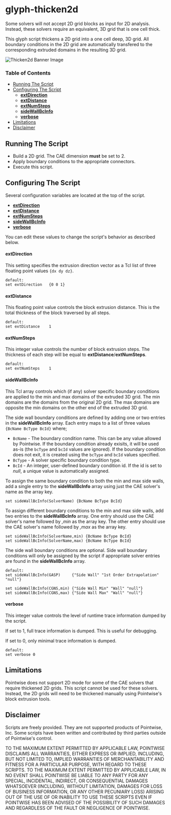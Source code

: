 # glyph-thicken2d
Some solvers will not accept 2D grid blocks as input for 2D analysis. Instead, these solvers require an equivalent, 3D grid that is one cell thick.

This glyph script thickens a 2D grid into a one cell deep, 3D grid. All boundary conditions in the 2D grid are automatically transfered to the corresponding extruded domains in the resulting 3D grid.

![Thicken2d Banner Image](../master/images/banner.png  "thicken2d banner Image")


### Table of Contents
* [Running The Script](#running-the-script)
* [Configuring The Script](#configuring-the-script)
    * [**extDirection**](#extdirection)
    * [**extDistance**](#extdistance)
    * [**extNumSteps**](#extnumsteps)
    * [**sideWallBcInfo**](#sidewallbcinfo)
    * [**verbose**](#verbose)
* [Limitations](#limitations)
* [Disclaimer](#disclaimer)


## Running The Script

* Build a 2D grid. The CAE dimension **must** be set to 2.
* Apply boundary conditions to the appropriate connectors.
* Execute this script.


## Configuring The Script

Several configuration variables are located at the top of the script.
* [**extDirection**](#extdirection)
* [**extDistance**](#extdistance)
* [**extNumSteps**](#extnumsteps)
* [**sideWallBcInfo**](#sidewallbcinfo)
* [**verbose**](#verbose)

You can edit these values to change the script's behavior as described below.

#### **extDirection**
This setting specifies the extrusion direction vector as a Tcl list of three floating point values `{dx dy dz}`.

    default:
    set extDirection   {0 0 1}

#### **extDistance**
This floating point value controls the block extrusion distance. This is the total thickness of the block traversed by all steps.

    default:
    set extDistance    1

#### **extNumSteps**
This integer value controls the number of block extrusion steps. The thickness of each step will be equal to **extDistance**/**extNumSteps**.

    default:
    set extNumSteps    1

#### **sideWallBcInfo**
This Tcl array controls which (if any) solver specific boundary conditions are applied to the min and max domains of the extruded 3D grid. The min domains are the domains from the original 2D grid. The max domains are opposite the min domains on the other end of the extruded 3D grid.

The side wall boundary conditions are defined by adding one or two entries in the **sideWallBcInfo** array. Each entry maps to a list of three values `{BcName BcType BcId}` where;
* `BcName` - The boundary condition name. This can be any value allowed by Pointwise. If the boundary condition already exisits, it will be used as-is (the `bcType` and `bcId` values are ignored). If the boundary condition does not exit, it is created using the `bcType` and `bcId` values specified.
* `BcType` - A solver specific boundary condition type.
* `BcId` - An integer, user-defined boundary condition id. If the id is set to *null*, a unique value is automatically assigned.

To assign the same boundary condition to both the min and max side walls, add a single entry to the **sideWallBcInfo** array using just the CAE solver's name as the array key.

    set sideWallBcInfo(SolverName) {BcName BcType BcId}

To assign different boundary conditions to the min and max side walls, add two entries to the **sideWallBcInfo** array. One entry should use the CAE solver's name followed by *,min* as the array key. The other entry should use the CAE solver's name followed by *,max* as the array key.

    set sideWallBcInfo(SolverName,min) {BcName BcType BcId}
    set sideWallBcInfo(SolverName,max) {BcName BcType BcId}

The side wall boundary conditions are optional. Side wall boundary conditions will only be assigned by the script if appropriate solver entries are found in the **sideWallBcInfo** array.

    default:
    set sideWallBcInfo(GASP)     {"Side Wall" "1st Order Extrapolation" "null"}

    set sideWallBcInfo(CGNS,min) {"Side Wall Min" "Wall" "null"}
    set sideWallBcInfo(CGNS,max) {"Side Wall Max" "Wall" "null"}

#### **verbose**
This integer value controls the level of runtime trace information dumped by the script.

If set to 1, full trace information is dumped. This is useful for debugging.

If set to 0, only minimal trace information is dumped.

    default:
    set verbose 0


## Limitations

Pointwise does not support 2D mode for some of the CAE solvers that require thickened 2D grids. This script cannot be used for these solvers. Instead, the 2D grids will need to be thickened manually using Pointwise's block extrusion tools.


## Disclaimer
Scripts are freely provided. They are not supported products of
Pointwise, Inc. Some scripts have been written and contributed by third
parties outside of Pointwise's control.

TO THE MAXIMUM EXTENT PERMITTED BY APPLICABLE LAW, POINTWISE DISCLAIMS
ALL WARRANTIES, EITHER EXPRESS OR IMPLIED, INCLUDING, BUT NOT LIMITED
TO, IMPLIED WARRANTIES OF MERCHANTABILITY AND FITNESS FOR A PARTICULAR
PURPOSE, WITH REGARD TO THESE SCRIPTS. TO THE MAXIMUM EXTENT PERMITTED
BY APPLICABLE LAW, IN NO EVENT SHALL POINTWISE BE LIABLE TO ANY PARTY
FOR ANY SPECIAL, INCIDENTAL, INDIRECT, OR CONSEQUENTIAL DAMAGES
WHATSOEVER (INCLUDING, WITHOUT LIMITATION, DAMAGES FOR LOSS OF BUSINESS
INFORMATION, OR ANY OTHER PECUNIARY LOSS) ARISING OUT OF THE USE OF OR
INABILITY TO USE THESE SCRIPTS EVEN IF POINTWISE HAS BEEN ADVISED OF THE
POSSIBILITY OF SUCH DAMAGES AND REGARDLESS OF THE FAULT OR NEGLIGENCE OF
POINTWISE.
